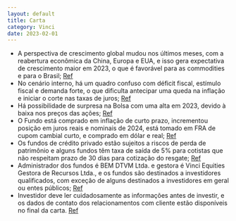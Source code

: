 ```yaml
---
layout: default
title: Carta
category: Vinci
date: 2023-02-01
---
```


- A perspectiva de crescimento global mudou nos últimos meses, com a reabertura econômica da China, Europa e EUA, e isso gera expectativa de crescimento maior em 2023, o que é favorável para as commodities e para o Brasil;
<a href="#" onclick="search_on_pdf('gerou uma expectativa de crescimento maior para o ano de 2023. Isso, por sua vez, gerou uma perspec')">Ref</a>
- No cenário interno, há um quadro confuso com déficit fiscal, estímulo fiscal e demanda forte, o que dificulta antecipar uma queda na inflação e iniciar o corte nas taxas de juros;
<a href="#" onclick="search_on_pdf('passos concretos nessa direção ainda são tímidos, como a recente reoneração parcial dos impostos so')">Ref</a>
- Há possibilidade de surpresa na Bolsa com uma alta em 2023, devido à baixa nos preços das ações;
<a href="#" onclick="search_on_pdf('sempre que a alocação chegou a um nível tão baixo como o observado no final de 2022, a Bolsa surpre')">Ref</a>
- O Fundo está comprado em inflação de curto prazo, incrementou posição em juros reais e nominais de 2024, está tomado em FRA de cupom cambial curto, e comprado em dólar e real;
<a href="#" onclick="search_on_pdf('Posicionamento O Fundo está com aproximadamente 0,6 PL equivalente aplicado em juro real. Ainda na')">Ref</a>
- Os fundos de crédito privado estão sujeitos a riscos de perda de patrimônio e alguns fundos têm taxa de saída de 5% para cotistas que não respeitam prazo de 30 dias para cotização do resgate;
<a href="#" onclick="search_on_pdf('entes públicos. * O Vinci GAS Lotus, Vinci Mosaico e Vinci GAS Dividendos possuem taxa de saída de 5')">Ref</a>
- Administrador dos fundos é BEM DTVM Ltda. e gestora é Vinci Equities Gestora de Recursos Ltda., e os fundos são destinados a investidores qualificados, com exceção de alguns destinados a investidores em geral ou entes públicos;
<a href="#" onclick="search_on_pdf('Administrador: BEM DTVM Ltda. (desde 17/05/10 para os fundos Vinci GAS Lotus, Vinci GAS Dividendos e')">Ref</a>
- Investidor deve ler cuidadosamente as informações antes de investir, e os dados de contato dos relacionamentos com cliente estão disponíveis no final da carta.
<a href="#" onclick="search_on_pdf('Informações Essenciais, se houver, ao aplicar seus recursos. Investimentos implicam na exposição a r')">Ref</a>

